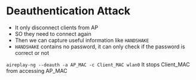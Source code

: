 # Deauthentication Attack

* It only disconnect clients from AP
* SO they need to connect again
* Then we can capture useful information like `HANDSHAKE`
* `HANDSHAKE` contains no password, it can only check if the password is correct or not

`aireplay-ng --deauth -a AP_MAC -c Client_MAC wlan0` It stops Client_MAC from accessing AP_MAC
